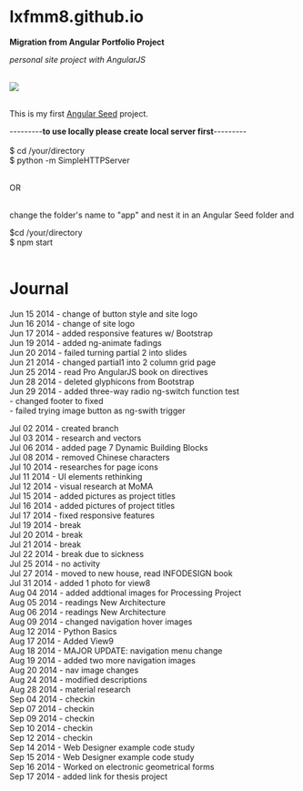 lxfmm8.github.io
================
<strong>Migration from Angular Portfolio Project</strong>

<em>personal site project with</em> <dfn>AngularJS</dfn>

<br/>
<img src="https://angularjs.org/img/AngularJS-large.png"></img><br/><br/>

This is my first <a href="https://github.com/angular/angular-seed">Angular Seed</a> project.

---------<strong>to use locally please create local server first</strong>---------<br/><br/>
$ cd /your/directory<br/>
$ python -m SimpleHTTPServer<br/><br/>

OR<br/><br/>

change the folder's name to "app" and nest it in an Angular Seed folder and<br/>

$cd /your/directory<br/>
$ npm start<br/><br/>

Journal
===============
Jun 15 2014 - change of button style and site logo <br/>
Jun 16 2014 - change of site logo <br/>
Jun 17 2014 - added responsive features w/ Bootstrap <br/>
Jun 19 2014 - added ng-animate fadings <br/>
Jun 20 2014 - failed turning partial 2 into slides <br/>
Jun 21 2014 - changed partial1 into 2 column grid page <br/>
Jun 25 2014 - read Pro AngularJS book on directives <br/>
Jun 28 2014 - deleted glyphicons from Bootstrap <br/>
Jun 29 2014 - added three-way radio ng-switch function test<br/>
            - changed footer to fixed<br/>
            - failed trying image button as ng-swith trigger<br/>
            
Jul 02 2014 - created branch<br/>
Jul 03 2014 - research and vectors<br/>
Jul 06 2014 - added page 7 Dynamic Building Blocks<br/>
Jul 08 2014 - removed Chinese characters<br/>
Jul 10 2014 - researches for page icons<br/>
Jul 11 2014 - UI elements rethinking<br/>
Jul 12 2014 - visual research at MoMA<br/>
Jul 15 2014 - added pictures as project titles<br/>
Jul 16 2014 - added pictures of project titles<br/>
Jul 17 2014 - fixed responsive features<br/>
Jul 19 2014 - break<br/>
Jul 20 2014 - break<br/>
Jul 21 2014 - break<br/>
Jul 22 2014 - break due to sickness<br/>
Jul 25 2014 - no activity<br/>
Jul 27 2014 - moved to new house, read INFODESIGN book<br/>
Jul 31 2014 - added 1 photo for view8<br/>
Aug 04 2014 - added addtional images for Processing Project<br/>
Aug 05 2014 - readings New Architecture<br/>
Aug 06 2014 - readings New Architecture<br/>
Aug 09 2014 - changed navigation hover images<br/>
Aug 12 2014 - Python Basics<br/>
Aug 17 2014 - Added View9<br/>
Aug 18 2014 - MAJOR UPDATE: navigation menu change<br/>
Aug 19 2014 - added two more navigation images<br/>
Aug 20 2014 - nav image changes<br/>
Aug 24 2014 - modified descriptions<br/>
Aug 28 2014 - material research<br/>
Sep 04 2014 - checkin<br/>
Sep 07 2014 - checkin<br/>
Sep 09 2014 - checkin<br/>
Sep 10 2014 - checkin<br/>
Sep 12 2014 - checkin<br/>
Sep 14 2014 - Web Designer example code study<br/>
Sep 15 2014 - Web Designer example code study<br/>
Sep 16 2014 - Worked on electronic geometrical forms<br/>
Sep 17 2014 - added link for thesis project<br/>
